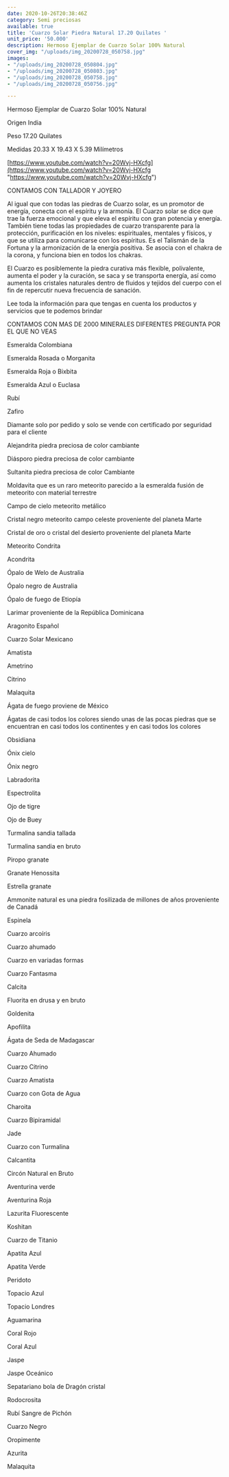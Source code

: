 ```yaml
---
date: 2020-10-26T20:38:46Z
category: Semi preciosas
available: true
title: 'Cuarzo Solar Piedra Natural 17.20 Quilates '
unit_price: '50.000'
description: Hermoso Ejemplar de Cuarzo Solar 100% Natural
cover_img: "/uploads/img_20200728_050758.jpg"
images:
- "/uploads/img_20200728_050804.jpg"
- "/uploads/img_20200728_050803.jpg"
- "/uploads/img_20200728_050758.jpg"
- "/uploads/img_20200728_050756.jpg"

---
```

Hermoso Ejemplar de Cuarzo Solar 100% Natural

Origen India

Peso 17.20 Quilates

Medidas 20.33 X 19.43 X 5.39 Milímetros 

[https://www.youtube.com/watch?v=20Wvj-HXcfg](https://www.youtube.com/watch?v=20Wvj-HXcfg "https://www.youtube.com/watch?v=20Wvj-HXcfg")

CONTAMOS CON TALLADOR Y JOYERO 

Al igual que con todas las piedras de Cuarzo solar, es un promotor de energía, conecta con el espíritu y la armonía. El Cuarzo solar se dice que trae la fuerza emocional y que eleva el espíritu con gran potencia y energía. También tiene todas las propiedades de cuarzo transparente para la protección, purificación en los niveles: espirituales, mentales y físicos, y que se utiliza para comunicarse con los espíritus. Es el Talismán de la Fortuna y la armonización de la energía positiva. Se asocia con el chakra de la corona, y funciona bien en todos los chakras.

El Cuarzo es posiblemente la piedra curativa más flexible, polivalente, aumenta el poder y la curación, se saca y se transporta energía, así como aumenta los cristales naturales dentro de fluidos y tejidos del cuerpo con el fin de repercutir nueva frecuencia de sanación.

Lee toda la información para que tengas en cuenta los productos y servicios que te podemos brindar

CONTAMOS CON MAS DE 2000 MINERALES DIFERENTES PREGUNTA POR EL QUE NO VEAS

Esmeralda Colombiana 

Esmeralda Rosada o Morganita

Esmeralda Roja o Bixbita

Esmeralda Azul o Euclasa 

Rubí 

Zafiro 

Diamante solo por pedido y solo se vende con certificado por seguridad para el cliente

Alejandrita piedra preciosa de color cambiante 

Diásporo piedra preciosa de color cambiante 

Sultanita piedra preciosa de color Cambiante 

Moldavita que es un raro meteorito parecido a la esmeralda fusión de meteorito con material terrestre 

Campo de cielo meteorito metálico 

Cristal negro meteorito campo celeste proveniente del planeta Marte 

Cristal de oro o cristal del desierto proveniente del planeta Marte 

Meteorito Condrita 

Acondrita 

Ópalo de Welo de Australia 

Ópalo negro de Australia 

Ópalo de fuego de Etiopía 

Larimar proveniente de la República Dominicana 

Aragonito Español 

Cuarzo Solar Mexicano 

Amatista 

Ametrino 

Citrino 

Malaquita 

Ágata de fuego proviene de México 

Ágatas de casi todos los colores siendo unas de las pocas piedras que se encuentran en casi todos los continentes y en casi todos los colores 

Obsidiana 

Ónix cielo 

Ónix negro 

Labradorita 

Espectrolita

Ojo de tigre 

Ojo de Buey

Turmalina sandia tallada 

Turmalina sandia en bruto 

Piropo granate 

Granate Henossita

Estrella granate 

Ammonite natural es una piedra fosilizada de millones de años proveniente de Canadá 

Espinela 

Cuarzo arcoíris 

Cuarzo ahumado 

Cuarzo en variadas formas 

Cuarzo Fantasma 

Calcita 

Fluorita en drusa y en bruto 

Goldenita 

Apofilita 

Ágata de Seda de Madagascar 

Cuarzo Ahumado 

Cuarzo Citrino 

Cuarzo Amatista 

Cuarzo con Gota de Agua 

Charoita 

Cuarzo Bipiramidal 

Jade 

Cuarzo con Turmalina

Calcantita

Circón Natural en Bruto

Aventurina verde 

Aventurina Roja

Lazurita Fluorescente 

Koshitan

Cuarzo de Titanio

Apatita Azul 

Apatita Verde 

Peridoto

Topacio Azul 

Topacio Londres

Aguamarina 

Coral Rojo 

Coral Azul 

Jaspe 

Jaspe Oceánico 

Sepatariano bola de Dragón cristal 

Rodocrosita 

Rubí Sangre de Pichón 

Cuarzo Negro 

Oropimente 

Azurita 

Malaquita